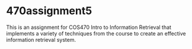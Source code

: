 # 470assignment5
This is an assignment for COS470 Intro to Information Retrieval that implements a variety of techniques from the course to create an effective information retrieval system.
